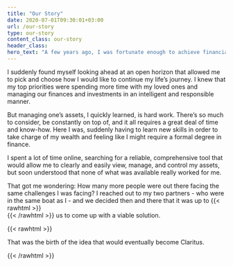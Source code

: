 ```yaml
---
title: "Our Story"
date: 2020-07-01T09:30:01+03:00
url: /our-story
type: our-story
content_class: our-story
header_class: 
hero_text: "A few years ago, I was fortunate enough to achieve financial freedom through hard work, determination and persistence."
---
```

I suddenly found myself looking ahead at an open horizon that allowed me to pick and choose how I would like to continue my life’s journey. I knew that my top priorities were spending more time with my loved ones and managing our finances and investments in an intelligent and responsible manner.

But managing one’s assets, I quickly learned, is hard work. There’s so much to consider, be constantly on top of, and it all requires a great deal of time and know-how. Here I was, suddenly having to learn new skills in order to take charge of my wealth and feeling like I might require a formal degree in finance.

I spent a lot of time online, searching for a reliable, comprehensive tool that would allow me to clearly and easily view, manage, and control my assets, but soon understood that none of what was available really worked for me.

That got me wondering: How many more people were out there facing the same challenges I was facing? I reached out to my two partners - who were in the same boat as I - and we decided then and there that it was up to {{< rawhtml >}} <br/> {{< /rawhtml >}} us to come up with a viable solution.

{{< rawhtml >}}
<p class="is-bold">That was the birth of the idea that would eventually become <span class="is-green">Claritus</span>.</p>
{{< /rawhtml >}}
